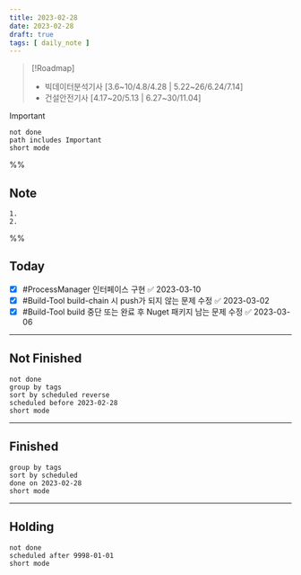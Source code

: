 ```yaml
---
title: 2023-02-28
date: 2023-02-28
draft: true
tags: [ daily_note ]
---
```


> [!Roadmap] 
> - 빅데이터분석기사 [3.6~10/4.8/4.28 | 5.22~26/6.24/7.14]
> - 건설안전기사 [4.17~20/5.13 | 6.27~30/11.04]

> [!important] 
> ```tasks
> not done
> path includes Important
> short mode
> ```

%%
## Note
	1. 
	2. 
 
%%

## Today
- [x] #ProcessManager 인터페이스 구현 ✅ 2023-03-10
- [x] #Build-Tool build-chain 시 push가 되지 않는 문제 수정 ✅ 2023-03-02
- [x] #Build-Tool build 중단 또는 완료 후 Nuget 패키지 남는 문제 수정 ✅ 2023-03-06

---
## Not Finished
```tasks
not done
group by tags
sort by scheduled reverse
scheduled before 2023-02-28
short mode
```
---
## Finished
```tasks
group by tags
sort by scheduled
done on 2023-02-28
short mode
```
---
## Holding
```tasks
not done
scheduled after 9998-01-01
short mode
```